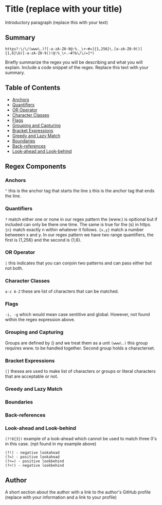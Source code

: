 # Title (replace with your title)

Introductory paragraph (replace this with your text)

## Summary
```https?:\/\/(www\.)?[-a-zA-Z0-9@:%._\+~#=]{1,256}\.[a-zA-Z0-9()]{1,6}\b([-a-zA-Z0-9()!@:%_\+.~#?&\/\/=]*)```

Briefly summarize the regex you will be describing and what you will explain. Include a code snippet of the regex. Replace this text with your summary.

## Table of Contents

- [Anchors](#anchors)
- [Quantifiers](#quantifiers)
- [OR Operator](#or-operator)
- [Character Classes](#character-classes)
- [Flags](#flags)
- [Grouping and Capturing](#grouping-and-capturing)
- [Bracket Expressions](#bracket-expressions)
- [Greedy and Lazy Match](#greedy-and-lazy-match)
- [Boundaries](#boundaries)
- [Back-references](#back-references)
- [Look-ahead and Look-behind](#look-ahead-and-look-behind)

## Regex Components

### Anchors
```^``` this is the anchor tag that starts the line 
```$``` this is the anchor tag that ends the line.
### Quantifiers
```?``` match either one or none in our regex pattern the (www.) is opitional but if included can only be there one time. The same is true for the (s) in https.
```{n}``` match exactly n within whatever it follows. 
```{x,y}``` match a number betweeen x and y. In our regex pattern we have two range quantifiers, the first is {1,256} and the second is {1,6}.
### OR Operator
```|``` this indicates that you can conjoin two patterns and can pass either but not both.
### Character Classes
```a-z A-Z``` these are list of characters that can be matched.
### Flags
```-i, -g``` which would mean case sentitive and global. However, not found within the regex expression above.
### Grouping and Capturing
Groups are defined by () and we treat them as a unit ```(www\.)``` this group requires www. to be handled together. Second group holds a characterset.
### Bracket Expressions
```[]``` thesea are used to make list of characters or groups or literal characters that are acceptable or not. 
### Greedy and Lazy Match

### Boundaries

### Back-references

### Look-ahead and Look-behind
```(?!0{3})``` example of a look-ahead which cannot be used to match three 0's in this case. (npt found in my example above)    

    (?!) - negative lookahead
    (?=) - positive lookahead
    (?<=) - positive lookbehind
    (?<!) - negative lookbehind

## Author

A short section about the author with a link to the author's GitHub profile (replace with your information and a link to your profile)
